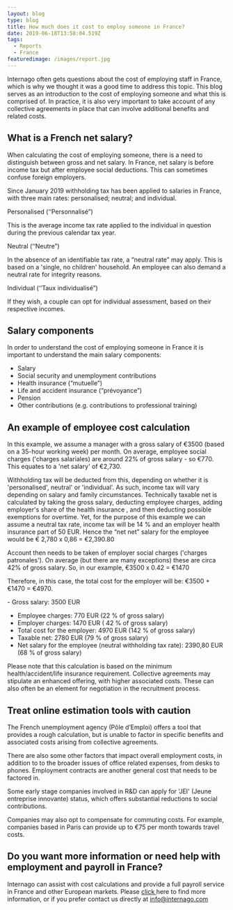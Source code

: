 ```yaml
---
layout: blog
type: blog
title: How much does it cost to employ someone in France?
date: 2019-06-18T13:58:04.519Z
tags:
  - Reports
  - France
featuredimage: /images/report.jpg
---
```

Internago often gets questions about the cost of employing staff in France, which is why we thought it was a good time to address this topic. This blog serves as an introduction to the cost of employing someone and what this is comprised of. In practice, it is also very important to take account of any collective agreements in place that can involve additional benefits and related costs.

## What is a French net salary?

When calculating the cost of employing someone, there is a need to distinguish between gross and net salary. In France, net salary is before income tax but after employee social deductions. This can sometimes confuse foreign employers.

Since January 2019 withholding tax has been applied to salaries in France, with three main rates: personalised; neutral; and individual.

Personalised (‘‘Personnalisé”)

This is the average income tax rate applied to the individual in question during the previous calendar tax year.

Neutral (‘‘Neutre”)

In the absence of an identifiable tax rate, a “neutral rate” may apply. This is based on a 'single, no children' household. An employee can also demand a neutral rate for integrity reasons. 

Individual (‘‘Taux individualisé”)

If they wish, a couple can opt for individual assessment, based on their respective incomes.

## Salary components

In order to understand the cost of employing someone in France it is important to understand the main salary components:

* Salary
* Social security and unemployment contributions
* Health insurance (“mutuelle”)
* Life and accident insurance (“prévoyance”)
* Pension
* Other contributions (e.g. contributions to professional training)

## An example of employee cost calculation

In this example, we assume a manager with a gross salary of €3500 (based on a 35-hour working week) per month. On average, employee social charges ('charges salariales) are around 22% of gross salary - so €770. This equates to a 'net salary' of €2,730.

Withholding tax will be deducted from this, depending on whether it is 'personalised', neutral' or 'individual'. As such, income tax will vary depending on salary and family circumstances. Technically taxable net is calculated by taking the gross salary, deducting employee charges, adding employer's share of the health insurance , and then deducting possible exemptions for overtime. Yet, for the purpose of this example we can assume a neutral tax rate, income tax will be 14 % and an employer health insurance part of 50 EUR. Hence the “net net” salary for the employee would be € 2,780 x 0,86 = €2,390.80

Account then needs to be taken of employer social charges ('charges patronales'). On average (but there are many exceptions) these are circa 42% of gross salary. So, in our example,  €3500 x 0.42 = €1470

Therefore, in this case, the total cost for the employer will be: €3500 + €1470  = €4970.

\- Gross salary: 3500 EUR 
- Employee charges: 770 EUR (22 % of gross salary)
- Employer charges: 1470 EUR ( 42 % of gross salary)
- Total cost for the employer: 4970 EUR (142 % of gross salary)
- Taxable net: 2780 EUR (79 % of gross salary)
- Net salary for the employee (neutral withholding tax rate): 2390,80 EUR (68 % of gross salary)

Please note that this calculation is based on the minimum health/accident/life insurance requirement. Collective agreements may stipulate an enhanced offering, with higher associated costs.  These can also often be an element for negotiation in the recruitment process.

## Treat online estimation tools with caution

The French unemployment agency (Pôle d’Emploi) offers a tool that provides a rough calculation, but is unable to factor in specific benefits and associated costs arising from collective agreements.

There are also some other factors that impact overall employment costs, in addition to to the broader issues of office related expenses, from desks to phones. Employment contracts are another general cost that needs to be factored in. 

Some early stage companies involved in R&D can apply for 'JEI' (Jeune entreprise innovante) status, which offers substantial reductions to social contributions. 

Companies may also opt to compensate for commuting costs. For example, companies based in Paris can provide up to €75 per month towards travel costs.

## Do you want more information or need help with employment and payroll in France?

Internago can assist with cost calculations and provide a full payroll service in France and other European markets. Please [click ](https://www.internago.com/services/)here to find more information, or if you prefer contact us directly at [info@internago.com](mailto:info@internago.com)